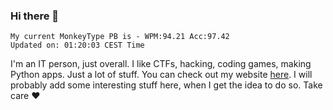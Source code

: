 ### Hi there 👋
<!-- PB START -->
```
My current MonkeyType PB is - WPM:94.21 Acc:97.42
Updated on: 01:20:03 CEST Time
```
<!-- PB END -->
I'm an IT person, just overall. I like CTFs, hacking, coding games, making Python apps. Just a lot of stuff.
You can check out my website [here](https://skill3472.github.io/).
I will probably add some interesting stuff here, when I get the idea to do so. Take care ❤️
